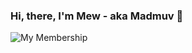 ### Hi, there, I'm Mew - aka Madmuv 👋


![My Membership](https://img.shields.io/badge/student-HCI--Lab%20FIBO-blue)
